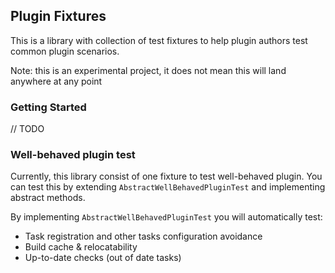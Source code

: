 ## Plugin Fixtures

This is a library with collection of test fixtures to help plugin authors test common plugin scenarios.

Note: this is an experimental project, it does not mean this will land anywhere at any point

### Getting Started
// TODO

### Well-behaved plugin test

Currently, this library consist of one fixture to test well-behaved plugin. You can test this by extending `AbstractWellBehavedPluginTest` and implementing abstract methods.

By implementing `AbstractWellBehavedPluginTest` you will automatically test:
- Task registration and other tasks configuration avoidance
- Build cache & relocatability
- Up-to-date checks (out of date tasks)